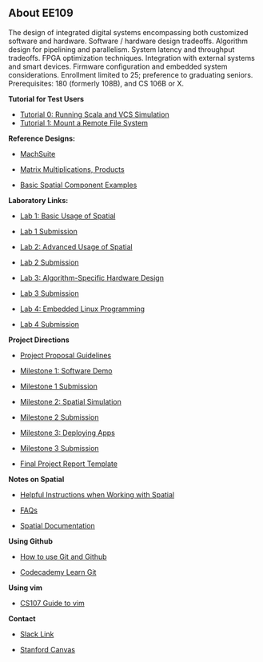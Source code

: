 ## About EE109

The design of integrated digital systems encompassing both customized software and hardware. Software / hardware design tradeoffs. Algorithm design for pipelining and parallelism. System latency and throughput tradeoffs. FPGA optimization techniques. Integration with external systems and smart devices. Firmware configuration and embedded system considerations. Enrollment limited to 25; preference to graduating seniors. Prerequisites: 180 (formerly 108B), and CS 106B or X.

**Tutorial for Test Users**
* [Tutorial 0: Running Scala and VCS Simulation](test.md)
* [Tutorial 1: Mount a Remote File System](sshfs.md)

**Reference Designs:**
* [MachSuite](https://github.com/stanford-ppl/spatial-apps/blob/regression_arria10/src/MachSuite.scala)

* [Matrix Multiplications, Products](https://github.com/stanford-ppl/spatial-apps/blob/regression_arria10/src/Products.scala)

* [Basic Spatial Component Examples](https://github.com/stanford-ppl/spatial-apps/blob/regression_arria10/src/UnitTests.scala)

**Laboratory Links:**
* [Lab 1: Basic Usage of Spatial](lab1.md)

* [Lab 1 Submission](lab1_submission.md)

* [Lab 2: Advanced Usage of Spatial](lab2.md)

* [Lab 2 Submission](lab2_submission.md)

* [Lab 3: Algorithm-Specific Hardware Design](lab3.md)

* [Lab 3 Submission](lab3_submission.md)

* [Lab 4: Embedded Linux Programming](lab4.md)

* [Lab 4 Submission](lab4_submission.md)


**Project Directions**
* [Project Proposal Guidelines](project_proposal.md)

* [Milestone 1: Software Demo](milestone1.md)

* [Milestone 1 Submission](milestone1_submission.md)

* [Milestone 2: Spatial Simulation](milestone2.md)

* [Milestone 2 Submission](milestone2_submission.md)

* [Milestone 3: Deploying Apps](milestone3.md)

* [Milestone 3 Submission](milestone3_submission.md)

* [Final Project Report Template](final_report_template/FinalReport_STUDENT1_STUDENT2_Spr1718.md)


**Notes on Spatial**
* [Helpful Instructions when Working with Spatial](spatial-cheatsheet.md)

* [FAQs](common-issues.md)

* [Spatial Documentation](https://spatial-lang.org/)

**Using Github**
* [How to use Git and Github](https://www.udacity.com/course/how-to-use-git-and-github--ud775)

* [Codecademy Learn Git](https://www.codecademy.com/learn/learn-git)

**Using vim**
* [CS107 Guide to vim](https://web.stanford.edu/class/cs107/guide/vim.html)

**Contact**
* [Slack Link](http://ee109-spr1718.slack.com/)

* [Stanford Canvas](https://canvas.stanford.edu/)
